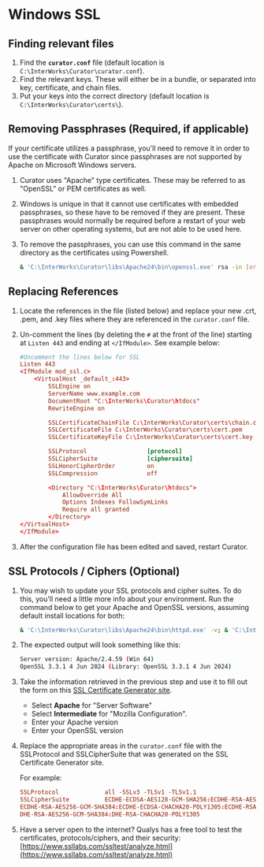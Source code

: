 # Windows SSL

## Finding relevant files

1. Find the **`curator.conf`** file (default location is `C:\InterWorks\Curator\curator.conf`).
2. Find the relevant keys. These will either be in a bundle, or separated into key, certificate, and chain files.
3. Put your keys into the correct directory (default location is `C:\InterWorks\Curator\certs\`).

## Removing Passphrases (Required, if applicable)

If your certificate utilizes a passphrase, you'll need to remove it in order to use the certificate with Curator since
passphrases are not supported by Apache on Microsoft Windows servers.

1. Curator uses "Apache" type certificates. These may be referred to as "OpenSSL" or PEM certificates as well.
2. Windows is unique in that it cannot use certificates with embedded passphrases,
so these have to be removed if they are present.
These passphrases would normally be required before a restart of your web server on other operating systems,
but are not able to be used here.
3. To remove the passphrases, you can use this command in the same directory as the certificates using Powershell.

    ```bash
    & 'C:\InterWorks\Curator\libs\Apache24\bin\openssl.exe' rsa -in [original.key] -out [new.key]
    ```

## Replacing References

1. Locate the references in the file (listed below) and replace your new .crt, .pem, and .key files where they are
referenced in the `curator.conf` file.
2. Un-comment the lines (by deleting the `#` at the front of the line) starting at `Listen 443` and ending at
`</IfModule>`.  See example below:

    ```conf
    #Uncomment the lines below for SSL
    Listen 443
    <IfModule mod_ssl.c>
        <VirtualHost _default_:443>
            SSLEngine on
            ServerName www.example.com
            DocumentRoot "C:\InterWorks\Curator\htdocs"
            RewriteEngine on

            SSLCertificateChainFile C:\InterWorks\Curator\certs\chain.crt
            SSLCertificateFile C:\InterWorks\Curator\certs\cert.pem
            SSLCertificateKeyFile C:\InterWorks\Curator\certs\cert.key

            SSLProtocol                 [protocol]
            SSLCipherSuite              [ciphersuite]
            SSLHonorCipherOrder         on
            SSLCompression              off

            <Directory "C:\InterWorks\Curator\htdocs">
                AllowOverride All
                Options Indexes FollowSymLinks
                Require all granted
            </Directory>
    </VirtualHost>
    </IfModule>
    ```

3. After the configuration file has been edited and saved, restart Curator.

## SSL Protocols / Ciphers (Optional)

1. You may wish to update your SSL protocols and cipher suites. To do this, you'll need a little more info about your
environment. Run the command below to get your Apache and OpenSSL versions, assuming default install locations for both:

    ```bash
    & 'C:\InterWorks\Curator\libs\Apache24\bin\httpd.exe' -v; & 'C:\InterWorks\Curator\libs\Apache24\bin\openssl.exe' version
    ```

2. The expected output will look something like this:

    ```bash
    Server version: Apache/2.4.59 (Win 64)
    OpenSSL 3.3.1 4 Jun 2024 (Library: OpenSSL 3.3.1 4 Jun 2024)
    ```

3. Take the information retrieved in the previous step and use it to fill out the form on this
[SSL Certificate Generator site](https://ssl-config.mozilla.org/#server=apache).

    - Select **Apache** for "Server Software"
    - Select **Intermediate** for "Mozilla Configuration".
    - Enter your Apache version
    - Enter your OpenSSL version
4. Replace the appropriate areas in the `curator.conf` file with the SSLProtocol and SSLCipherSuite that was generated
on the SSL Certificate Generator site.

	For example:

    ```conf
    SSLProtocol             all -SSLv3 -TLSv1 -TLSv1.1
    SSLCipherSuite          ECDHE-ECDSA-AES128-GCM-SHA256:ECDHE-RSA-AES128-GCM-SHA256:ECDHE-ECDSA-AES256-GCM-SHA384:
    ECDHE-RSA-AES256-GCM-SHA384:ECDHE-ECDSA-CHACHA20-POLY1305:ECDHE-RSA-CHACHA20-POLY1305:DHE-RSA-AES128-GCM-SHA256:
    DHE-RSA-AES256-GCM-SHA384:DHE-RSA-CHACHA20-POLY1305
    ```

5. Have a server open to the internet? Qualys has a free tool to test the certificates, protocols/ciphers, and their
security: [https://www.ssllabs.com/ssltest/analyze.html](https://www.ssllabs.com/ssltest/analyze.html)
